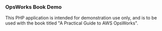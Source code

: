 <h3>OpsWorks Book Demo</h3>

This PHP application is intended for demonstration use only, and is to be used with the book titled "A Practical Guide to AWS OpsWorks".
